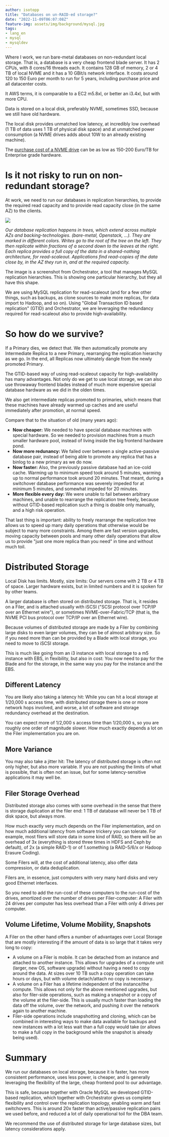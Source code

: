 ```yaml
---
author: isotopp
title: "Databases on un-RAID-ed storage?"
date: "2022-11-09T06:07:08Z"
feature-img: assets/img/background/mysql.jpg
tags:
- lang_en
- mysql
- mysqldev
---
```


Where I work, we run bare-metal databases on non-redundant local storage.
That is, a database is a very cheap frontend blade server.
It has 2 CPUs, with 8 cores/16 threads each.
It contains 128 GB of memory, 2 or 4 TB of local NVME and it has a 10 GBit/s network interface.
It costs around 120 to 150 Euro per month to run for 5 years, including purchase price and all datacenter costs.

It AWS terms, it is comparable to a EC2 m5.8xl, or better an i3.4xl, but with more CPU.

Data is stored on a local disk, preferably NVME, sometimes SSD, because we still have old hardware.

The local disk provides unmatched low latency, at incredibly low overhead (1 TB of data uses 1 TB of physical disk space) and at unmatched power consumption (a NVME drives adds about 10W to an already existing machine).

The [purchase cost of a NVME drive](https://blocksandfiles.com/2020/08/24/10x-enterprise-ssd-price-premium-over-nearline-disk-drives/) can be as low as 150-200 Euro/TB for Enterprise grade hardware.

# Is it not risky to run on non-redundant storage?

At work, we need to run our databases in replication hierarchies, to provide the required read capacity and to provide read capacity close (in the same AZ) to the clients.

![](/uploads/2022/11/unraided-01.jpg)

*Our database replication happens in trees, which extend across multiple AZs and backing-technologies. (bare-metal, Openstack, ...).
They are marked in different colors.
Writes go to the root of the tree on the left.
They then replicate within fractions of a second down to the leaves at the right.
Each replica provides a full copy of the data in a shared-nothing architecture, for read-scaleout.
Applications find read-copies of the data close by, in the AZ they run in, and at the required capacity.*

The image is a screenshot from Orchestrator, a tool that manages MySQL replication hierarchies.
This is showing one particular hierarchy, but they all have this shape.

We are using MySQL replication for read-scaleout (and for a few other things, such as backups, as clone sources to make more replicas, for data import to Hadoop, and so on).
Using "Global Transaction ID based replication" (GTID) and Orchestrator, we are leveraging the redundancy required for read-scaleout also to provide high-availability.

# So how do we survive?

If a Primary dies, we detect that.
We then automatically promote any Intermediate Replica to a new Primary, rearranging the replication hierarchy as we go.
In the end, all Replicas now ultimately dangle from the newly promoted Primary.

The GTID-based way of using read-scaleout capacity for high-availability has many advantages.
Not only do we get to use local storage, we can also use throwaway frontend blades instead of much more expensive special database hardware as we did in the olden times.

We also get intermediate replicas promoted to primaries, which means that these machines have already warmed up caches and are useful immediately after promotion, at normal speed.

Compare that to the situation of old (many years ago):

- **Now cheaper:** We needed to have special database machines with special hardware. So we needed to provision machines from a much smaller hardware pool, instead of living inside the big frontend hardware pond.
- **Now more redunancy:** We failed over between a single active-passive database pair, instead of being able to promote any replica that has a binlog to a new primary as we do now.
- **Now faster:** Also, the previously passive database had an ice-cold cache. Warming up to minimum speed took around 5 minutes, warming up to normal performance took around 20 minutes. That meant, during a switchover database performance was severely impeded for at minimum 5 minutes, and somewhat impeded for 20 minutes.
- **More flexible every day:** We were unable to fail between arbitrary machines, and unable to rearrange the replication tree freely, because without GTID-based replication such a thing is doable only manually, and a high risk operation.

That last thing is important: ability to freely rearrange the replication tree  allows us to speed up many daily operations that otherwise would be subject to many more constraints.
Among them are fast version upgrades, moving capacity between pools and many other daily operations that allow us to provide "just one more replica than you need" in time and without much toil.

# Distributed Storage

Local Disk has limits.
Mostly, size limits: Our servers come with 2 TB or 4 TB of space.
Larger hardware exists, but in limited numbers and it is spoken for by other teams.

A larger database is often stored on distributed storage.
That is, it resides on a Filer, and is attached usually with iSCSI ("SCSI protocol over TCP/IP over an Ethernet wire"), or sometimes NVME-over-Fabric/TCP (that is, the NVME PCI bus protocol over TCP/IP over an Ethernet wire).

Because volumes of distributed storage are made by a Filer by combining large disks to even larger volumes, they can be of almost arbitrary size.
So if you need more than can be provided by a Blade with local storage, you need to move to iSCSI storage.

This is much like going from an i3 instance with local storage to a m5 instance with EBS, in flexibility, but also in cost: You now need to pay for the Blade and for the storage, in the same way you pay for the instance and the EBS.

## Different Latency

You are likely also taking a latency hit: While you can hit a local storage at 1/20,000 s access time, with distributed storage there is one or more network hops involved, and worse, a lot of software and storage redundancy overhead at the destination.

You can expect more of 1/2,000 s access time than 1/20,000 s, so you are roughly one order of magnitude slower.
How much exactly depends a lot on the Filer implementation you are on.

## More Variance

You may also take a jitter hit: The latency of distributed storage is often not only higher, but also more variable.
If you are not pushing the limits of what is possible, that is often not an issue, but for some latency-sensitive applications it may well be.

## Filer Storage Overhead

Distributed storage also comes with some overhead in the sense that there is storage duplication at the filer end: 1 TB of database will never be 1 TB of disk space, but always more.

How much exactly very much depends on the Filer implementation, and on how much additional latency from software trickery you can tolerate.
For example, most filers will store data in some kind of RAID, so there will be an overhead of 3x (everything is stored three times in HDFS and Ceph by default), of 2x (a simple RAID-1) or of 1.something (a RAID-5/6/x or Hadoop Erasure Coding).

Some Filers will, at the cost of additional latency, also offer data compression, or data deduplication.

Filers are, in essence, just computers with very many hard disks and very good Ethernet interfaces. 

So you need to add the run-cost of these computers to the run-cost of the drives, amortized over the number of drives per Filer-computer: A Filer with 24 drives per computer has less overhead than a Filer with only 4 drives per computer.

## Volume Lifetime, Volume Mobility, Snapshots

A Filer on the other hand offers a number of advantages over Local Storage that are mostly interesting if the amount of data is so large that it takes very long to copy:

- A volume on a Filer is mobile.
  It can be detached from an instance and attached to another instance.
  This allows for upgrades of a compute unit (larger, new OS, software upgrade) without having a need to copy around the data.
  At sizes over 10 TB such a copy operation can take hours or days, but with volume detach/attach no copy is necessary.
- A volume on a Filer has a lifetime independent of the instance/the compute.
  This allows not only for the above mentioned upgrades, but also for filer-side operations, such as making a snapshot or a copy of the volume at the filer-side.
  This is usually much faster than loading the data off the volume, over the network, and pushing it over the network again to another machine.
- Filer-side operations include snapshotting and cloning, which can be combined in interesting ways to make data available for backups and new instances with a lot less wait than a full copy would take (or allows to make a full copy in the background while the snapshot is already being used).

# Summary

We run our databases on local storage, because it is faster, has more consistent performance, uses less power, is cheaper, and is generally leveraging the flexibility of the large, cheap frontend pool to our advantage.

This is safe, because together with Oracle MySQL we developed GTID-based replication, which together with Orchestrator gives us complete flexibility and control over the replication topology, enabling warm and fast switchovers.
This is around 20x faster than active/passive replication pairs we used before, and reduced a lot of daily operational toil for the DBA team.

We recommend the use of distributed storage for large database sizes, but latency considerations apply.
